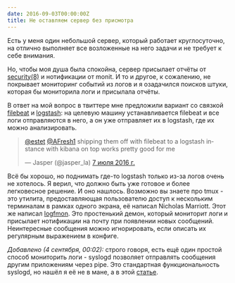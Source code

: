 ```yaml
---
date: 2016-09-03T00:00:00Z
title: Не оставляем сервер без присмотра
---
```


Есть у меня один небольшой сервер, который работает круглосуточно, на отлично
выполняет все возложенные на него задачи и не требует к себе внимания.

Но, чтобы моя душа была спокойна, сервер присылает отчёты от
[security(8)](http://man.openbsd.org/OpenBSD-current/man8/security.8) и
нотификации от monit. И то и другое, к сожалению, не покрывает мониторинг
событий из логов и я озадачился поисков штуки, которая бы мониторила логи и
присылала отчёты.

В ответ на мой вопрос в твиттере мне предложили вариант со связкой
[filebeat](https://www.elastic.co/products/beats/filebeat) и
[logstash](https://www.elastic.co/products/logstash): на целевую машину
устанавливается filebeat и все логи отправляются в него, а он уже отправляет их
в logstash, где их можно анализировать.

<blockquote class="twitter-tweet" data-lang="ru"><p lang="en" dir="ltr"><a
href="https://twitter.com/estet">@estet</a> <a
href="https://twitter.com/AFresh1">@AFresh1</a> shipping them off with filebeat
to a logstash instance with kibana on top works pretty good for me</p>&mdash;
Jasper (@jasper_la) <a
href="https://twitter.com/jasper_la/status/750923234720251904">7 июля 2016
г.</a></blockquote> <script async src="//platform.twitter.com/widgets.js"
charset="utf-8"></script>

Всё бы хорошо, но поднимать где-то logstash только из-за логов очень не
хотелось. Я верил, что должно быть уже готовое и более легковесное решение.  И
оно нашлось. Возможно вы знаете про tmux - это утилита, предоставляющая
пользователю доступ к нескольким терминалам в рамках одного экрана, её написал
Nicholas Marriott. Этот же написал [logfmon](https://github.com/nicm/logfmon).
Это простенький демон, который мониторит логи и присылает нотификации на почту
при появлении новых сообщений. Неинтересные сообщения можно игнорировать, если
описать их регулярным выражением в конфиге.

_Добавлено (4 сентября, 00:02):_ строго говоря, есть ещё один простой способ
мониторить логи - syslogd позволяет отправлять сообщения другим приложениям
через pipe. Это стандартная функциональность syslogd, но нашёл я её не в мане, а
в этой [статье](http://www.brettglass.com/logmonitors/paper.html).
